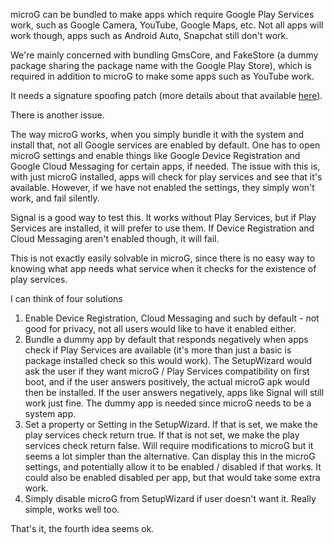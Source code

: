 microG can be bundled to make apps which require Google Play Services work, such as Google Camera, YouTube, Google Maps, etc. Not all apps will work though, apps such as Android Auto, Snapchat still don't work.

We're mainly concerned with bundling GmsCore, and FakeStore (a dummy package sharing the package name with the Google Play Store), which is required in addition to microG to make some apps such as YouTube work.

It needs a signature spoofing patch (more details about that available [here](https://gitlab.com/calyxos/calyxos/issues/31#note_136344191)).



There is another issue.

The way microG works, when you simply bundle it with the system and install that, not all Google services are enabled by default. One has to open microG settings and enable things like Google Device Registration and Google Cloud Messaging for certain apps, if needed. The issue with this is, with just microG installed, apps will check for play services and see that it's available. However, if we have not enabled the settings, they simply won't work, and fail silently.


Signal is a good way to test this. It works without Play Services, but if Play Services are installed, it will prefer to use them. If Device Registration and Cloud Messaging aren't enabled though, it will fail.

This is not exactly easily solvable in microG, since there is no easy way to knowing what app needs what service when it checks for the existence of play services.

I can think of four solutions
1) Enable Device Registration, Cloud Messaging and such by default - not good for privacy, not all users would like to have it enabled either.
2) Bundle a dummy app by default that responds negatively when apps check if Play Services are available (it's more than just a basic is package installed check so this would work).
   The SetupWizard would ask the user if they want microG / Play Services compatibility on first boot, and if the user answers positively, the actual microG apk would then be installed.
   If the user answers negatively, apps like Signal will still work just fine. The dummy app is needed since microG needs to be a system app.
3) Set a property or Setting in the SetupWizard.
   If that is set, we make the play services check return true.
   If that is not set, we make the play services check return false.
   Will require modifications to microG but it seems a lot simpler than the alternative.
   Can display this in the microG settings, and potentially allow it to be enabled / disabled if that works. It could also be enabled disabled per app, but that would take some extra work.
4) Simply disable microG from SetupWizard if user doesn't want it. Really simple, works well too.

That's it, the fourth idea seems ok.